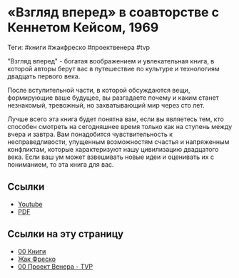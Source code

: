 # «Взгляд вперед» в соавторстве с Кеннетом Кейсом, 1969

Теги: #книги #жакфреско #проектвенера #tvp

"Взгляд вперед" - богатая воображением и увлекательная книга, в которой авторы берут вас в путешествие по культуре и технологиям двадцать первого века.

После вступительной части, в которой обсуждаются вещи, формирующие ваше будущее, вы разгадаете почему и каким станет незнакомый, тревожный, но захватывающий мир через сто лет.

Лучше всего эта книга будет понятна вам, если вы являетесь тем, кто способен смотреть на сегодняшнее время только как на ступень между вчера и завтра. Вам понадобится чувствительность к несправедливости, упущенным возможностям счастья и напряженным конфликтам, которые характеризуют нашу цивилизацию двадцатого века. Если ваш ум может взвешивать новые идеи и оценивать их с пониманием, то эта книга для вас.

## Ссылки

* [Youtube](https://youtu.be/NvNf7HXP_PU)
* [PDF](https://drive.google.com/file/d/1BXOnaUCVjU2Ts3xE63KZSSc_zhggAAdo/view?usp=sharing)

## Ссылки на эту страницу

* [00 Книги](00%20%D0%9A%D0%BD%D0%B8%D0%B3%D0%B8.md)
* [Жак Фреско](%D0%96%D0%B0%D0%BA%20%D0%A4%D1%80%D0%B5%D1%81%D0%BA%D0%BE.md)
* [00 Проект Венера - TVP](00%20%D0%9F%D1%80%D0%BE%D0%B5%D0%BA%D1%82%20%D0%92%D0%B5%D0%BD%D0%B5%D1%80%D0%B0%20-%20TVP.md)